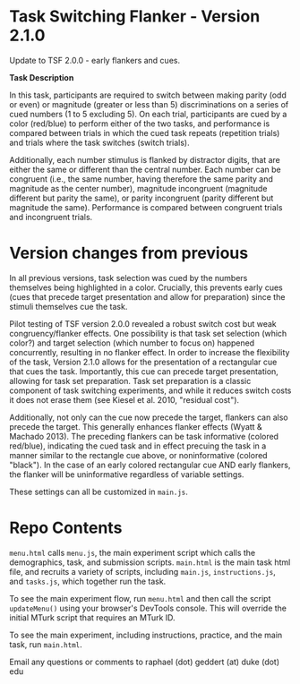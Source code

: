 # Task Switching Flanker - Version 2.1.0

Update to TSF 2.0.0 - early flankers and cues.

**Task Description**

In this task, participants are required to switch between making parity (odd or even) or magnitude (greater or less than 5) discriminations on a series of cued numbers (1 to 5 excluding 5). On each trial, participants are cued by a color (red/blue) to perform either of the two tasks, and performance is compared between trials in which the cued task repeats (repetition trials) and trials where the task switches (switch trials).

Additionally, each number stimulus is flanked by distractor digits, that are either the same or different than the central number. Each number can be congruent (i.e., the same number, having therefore the same parity and magnitude as the center number), magnitude incongruent (magnitude different but parity the same), or parity incongruent (parity different but magnitude the same). Performance is compared between congruent trials and incongruent trials.

# Version changes from previous

In all previous versions, task selection was cued by the numbers themselves being highlighted in a color. Crucially, this prevents early cues (cues that precede target presentation and allow for preparation) since the stimuli themselves cue the task.

Pilot testing of TSF version 2.0.0 revealed a robust switch cost but weak congruency/flanker effects. One possibility is that task set selection (which color?) and target selection (which number to focus on) happened concurrently, resulting in no flanker effect. In order to increase the flexibility of the task, Version 2.1.0 allows for the presentation of a rectangular cue that cues the task. Importantly, this cue can precede target presentation, allowing for task set preparation. Task set preparation is a classic component of task switching experiments, and while it reduces switch costs it does not erase them (see Kiesel et al. 2010, "residual cost").

Additionally, not only can the cue now precede the target, flankers can also precede the target. This generally enhances flanker effects (Wyatt & Machado 2013). The preceding flankers can be task informative (colored red/blue), indicating the cued task and in effect precuing the task in a manner similar to the rectangle cue above, or noninformative (colored "black"). In the case of an early colored rectangular cue AND early flankers, the flanker will be uninformative regardless of variable settings.

These settings can all be customized in `main.js`.

# Repo Contents

`menu.html` calls `menu.js`, the main experiment script which calls the demographics, task, and submission scripts. `main.html` is the main task html file, and recruits a variety of scripts, including `main.js`, `instructions.js`, and `tasks.js`, which together run the task.

To see the main experiment flow, run `menu.html` and then call the script `updateMenu()` using your browser's DevTools console. This will override the initial MTurk script that requires an MTurk ID.

To see the main experiment, including instructions, practice, and the main task, run `main.html`.

Email any questions or comments to raphael (dot) geddert (at) duke (dot) edu
